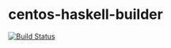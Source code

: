 # centos-haskell-builder

[![Build Status](https://travis-ci.com/sycured/centos-haskell-builder.svg?branch=main)](https://travis-ci.com/sycured/centos-haskell-builder)
